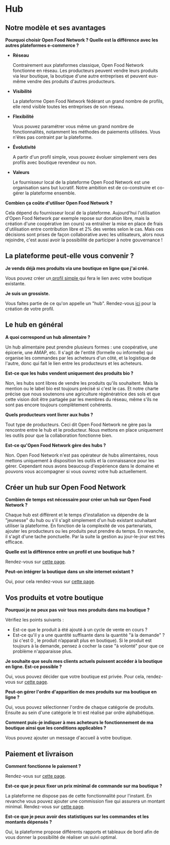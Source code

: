 # Hub

## Notre modèle et ses avantages

**Pourquoi choisir Open Food Network ? Quelle est la différence avec les autres plateformes e-commerce ?**

*   **Réseau**

    Contrairement aux plateformes classique, Open Food Network fonctionne en réseau. Les producteurs peuvent vendre leurs produits via leur boutique, la boutique d'une autre entreprises et peuvent eux-même vendre des produits d'autres producteurs.
*   **Visibilité**

    La plateforme Open Food Network fédérant un grand nombre de profils, elle rend visible toutes les entreprises de son réseau.
*   **Flexibilité**

    Vous pouvez paramétrer vous même un grand nombre de fonctionnalités, notamment les méthodes de paiements utilisées. Vous n'êtes pas contraint par la plateforme.
*   **Évolutivité**

    A partir d'un profil simple, vous pouvez évoluer simplement vers des profils avec boutique revendeur ou non.
*   **Valeurs**

    Le fournisseur local de la plateforme Open Food Network est une organisation sans but lucratif. Notre ambition est de co-construire et co-gérer la plateforme ensemble.&#x20;

**Combien ça coûte d'utiliser Open Food Network ?**

Cela dépend du fournisseur local de la plateforme. Aujourd'hui l'utilisation d'Open Food Network par exemple repose sur donation libre, mais la création d'une coopérative (en cours) va entraîner la mise en place de frais d'utilisation entre contribution libre et 2% des ventes selon le cas. Mais ces décisions sont prises de façon collaborative avec les utilisateurs, alors nous rejoindre, c'est aussi avoir la possibilité de participer à notre gouvernance !

## La plateforme peut-elle vous convenir ?

**Je vends déjà mes produits via une boutique en ligne que j'ai créé.**

Vous pouvez créer un[ profil simple ](broken-reference)qui fera le lien avec votre boutique existante.

**Je suis un grossiste.**

Vous faites partie de ce qu'on appelle un "hub". Rendez-vous [ici](broken-reference) pour la création de votre profil.

## Le hub en général

**A quoi correspond un hub alimentaire ?**

Un hub alimentaire peut prendre plusieurs formes : une coopérative, une épicerie, une AMAP, etc. Il s'agit de l'entité (formelle ou informelle) qui organise les commandes par les acheteurs d'un côté, et la logistique de l'autre, donc qui fait le lien entre les producteurs et les acheteurs.

**Est-ce que les hubs vendent uniquement des produits bio ?**

Non, les hubs sont libres de vendre les produits qu'ils souhaitent. Mais la mention ou le label bio est toujours précisé si c'est le cas. Et notre charte précise que nous soutenons une agriculture régénératrice des sols et que cette vision doit être partagée par les membres du réseau, même s'ils ne sont pas encore toujours complètement cohérents.

**Quels producteurs vont livrer aux hubs ?**

Tout type de producteurs. Ceci dit Open Food Network ne gère pas la rencontre entre le hub et le producteur. Nous mettons en place uniquement les outils pour que la collaboration fonctionne bien.

**Est-ce qu'Open Food Network gère des hubs ?**

Non. Open Food Network n'est pas opérateur de hubs alimentaires, nous mettons uniquement à disposition les outils et la connaissance pour les gérer. Cependant nous avons beaucoup d'expérience dans le domaine et pouvons vous accompagner si vous ouvrez votre hub actuellement.

## Créer un hub sur Open Food Network

**Combien de temps est nécessaire pour créer un hub sur Open Food Network ?**

Chaque hub est différent et le temps d'installation va dépendre de la "jeunesse" du hub ou s'il s'agit simplement d'un hub existant souhaitant utiliser la plateforme. En fonction de la complexité de vos partenariats, ajouter les producteurs ou les produits peut prendre du temps. En revanche, il s'agit d'une tache ponctuelle. Par la suite la gestion au jour-le-jour est très efficace.

**Quelle est la différence entre un profil et une boutique hub ?**

Rendez-vous sur [cette page](broken-reference).

**Peut-on intégrer la boutique dans un site internet existant ?**

Oui, pour cela rendez-vous sur [cette page](broken-reference).

## Vos produits et votre boutique

**Pourquoi je ne peux pas voir tous mes produits dans ma boutique ?**

Vérifiez les points suivants :

* Est-ce que le produit à été ajouté à un cycle de vente en cours ?
* Est-ce qu'il y a une quantité suffisante dans la quantité "à la demande" ? (si c'est 0 , le produit n’apparaît plus en boutique). Si le produit est toujours à la demande, pensez à cocher la case "à volonté" pour que ce problème n'apparaisse plus.

**Je souhaite que seuls mes clients actuels puissent accéder à la boutique en ligne. Est-ce possible ?**

Oui, vous pouvez décider que votre boutique est privée. Pour cela, rendez-vous sur [cette page](broken-reference).

**Peut-on gérer l'ordre d'apparition de mes produits sur ma boutique en ligne ?**

Oui, vous pouvez sélectionner l'ordre de chaque catégorie de produits. Ensuite au sein d'une catégorie le tri est réalisé par ordre alphabétique.

**Comment puis-je indiquer à mes acheteurs le fonctionnement de ma boutique ainsi que les conditions applicables ?**

Vous pouvez ajouter un message d'accueil à votre boutique.&#x20;

## Paiement et livraison

**Comment fonctionne le paiement ?**

Rendez-vous sur [cette page](broken-reference).

**Est-ce que je peux fixer un prix minimal de commande sur ma boutique ?**

La plateforme ne dispose pas de cette fonctionnalité pour l'instant. En revanche vous pouvez ajouter une commission fixe qui assurera un montant minimal. Rendez-vous sur [cette page](broken-reference).

**Est-ce que je peux avoir des statistiques sur les commandes et les montants dépensés ?**

Oui, la plateforme propose différents rapports et tableaux de bord afin de vous donner la possibilité de réaliser un suivi optimal.
